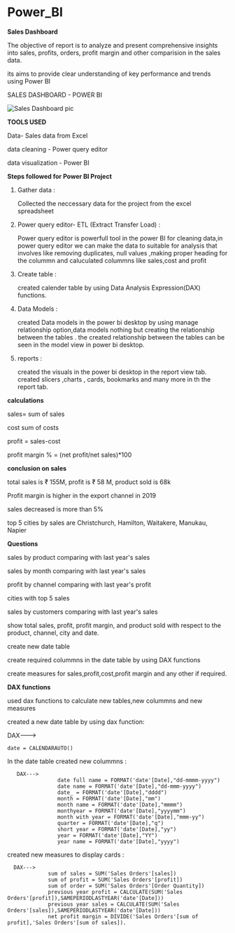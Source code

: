 # Power_BI



**Sales Dashboard**

The objective of report is to analyze and present comprehensive insights into sales, profits, orders, profit margin and other comparision in the sales data.

its aims to provide clear understanding of key performance and trends using Power BI

SALES DASHBOARD - POWER BI


![Sales Dashboard pic](https://github.com/TejeshDs/Power_BI/assets/151847161/136712a4-035b-48ab-afd1-4c5d55e090f7)


**TOOLS USED**

Data- Sales data from Excel

data cleaning - Power query editor

data visualization - Power BI




**Steps followed for Power BI Project**

1) Gather data :

     Collected the neccessary data for the project from the excel spreadsheet

2) Power query editor- ETL (Extract Transfer Load) :

      Power query editor is powerfull tool in the power BI for cleaning data,in power query editor we can make the data to suitable for 
   analysis that involves like removing duplicates, null values ,making proper heading for the colummn and caluculated colummns like 
   sales,cost and profit

3) Create table :

    created calender table by using Data Analysis Expression(DAX) functions.

4) Data Models :

      created Data models in the power bi desktop by using manage relationship option,data models nothing but creating the relationship 
    between the tables . the created relationship between the tables can be seen in the model view in power bi desktop.

5) reports :

      created the visuals in the power bi desktop in the report view tab. created slicers ,charts , cards, bookmarks and many more in th
   the report tab.




 **calculations**
 
   sales= sum of sales
   
   cost sum of costs
   
   profit = sales-cost
   
   profit margin % = (net profit/net sales)*100
   

   
**conclusion on sales**

total sales is ₹ 155M, profit is ₹ 58 M, product sold is 68k

Profit margin is higher in the export channel in 2019

sales decreased is more than 5%

top 5 cities by sales are Christchurch, Hamilton, Waitakere, Manukau, Napier

**Questions**

sales by product comparing with last year's sales

sales by month comparing with last year's sales

profit by channel comparing with last year's profit

cities with top 5 sales

sales by customers comparing with last year's sales

show total sales, profit, profit margin, and product sold with respect to the product, channel, city and date.

create new date table

create required colummns in the date table by using DAX functions

create measures for sales,profit,cost,profit margin and any other if required.



**DAX functions**

used dax functions to calculate new tables,new colummns and new measures

created a new date table by using dax function:

DAX--->

    date = CALENDARAUTO()
In the date table
created new colummns :

       DAX--->
                    date full name = FORMAT('date'[Date],"dd-mmmm-yyyy")
                    date name = FORMAT('date'[Date],"dd-mmm-yyyy")
                    date_ = FORMAT('date'[Date],"dddd")
                    month = FORMAT('date'[Date],"mm")
                    month name = FORMAT('date'[Date],"mmmm")
                    monthyear = FORMAT('date'[Date],"yyyymm")
                    month with year = FORMAT('date'[Date],"mmm-yy")
                    quarter = FORMAT('date'[Date],"q")
                    short year = FORMAT('date'[Date],"yy")
                    year = FORMAT('date'[Date],"YY")
                    year name = FORMAT('date'[Date],"yyyy")                    
created new measures to display cards :

      DAX--->
                 sum of sales = SUM('Sales Orders'[sales])
                 sum of profit = SUM('Sales Orders'[profit])
                 sum of order = SUM('Sales Orders'[Order Quantity])
                 previous year profit = CALCULATE(SUM('Sales Orders'[profit]),SAMEPERIODLASTYEAR('date'[Date]))
                 previous year sales = CALCULATE(SUM('Sales Orders'[sales]),SAMEPERIODLASTYEAR('date'[Date]))
                 net profit margin = DIVIDE('Sales Orders'[sum of profit],'Sales Orders'[sum of sales]).
